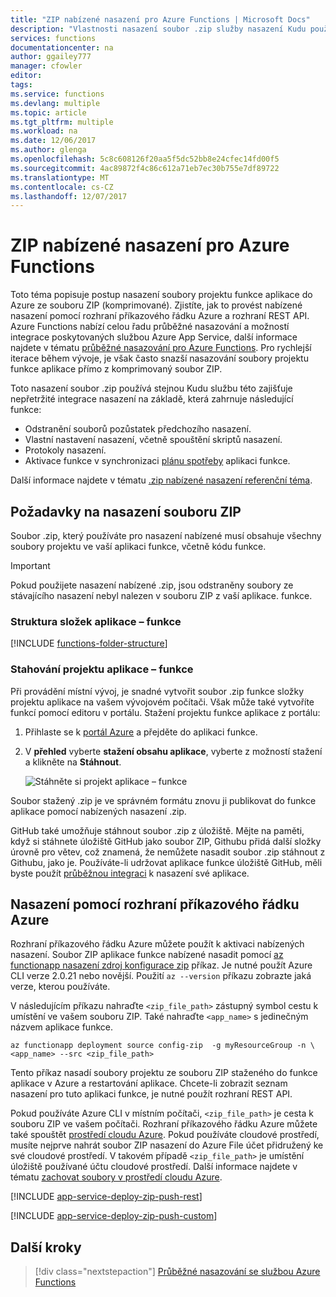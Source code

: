 ```yaml
---
title: "ZIP nabízené nasazení pro Azure Functions | Microsoft Docs"
description: "Vlastnosti nasazení soubor .zip služby nasazení Kudu použijte k publikování Azure Functions."
services: functions
documentationcenter: na
author: ggailey777
manager: cfowler
editor: 
tags: 
ms.service: functions
ms.devlang: multiple
ms.topic: article
ms.tgt_pltfrm: multiple
ms.workload: na
ms.date: 12/06/2017
ms.author: glenga
ms.openlocfilehash: 5c8c608126f20aa5f5dc52bb8e24cfec14fd00f5
ms.sourcegitcommit: 4ac89872f4c86c612a71eb7ec30b755e7df89722
ms.translationtype: MT
ms.contentlocale: cs-CZ
ms.lasthandoff: 12/07/2017
---
```

# <a name="zip-push-deployment-for-azure-functions"></a>ZIP nabízené nasazení pro Azure Functions 
Toto téma popisuje postup nasazení soubory projektu funkce aplikace do Azure ze souboru ZIP (komprimované). Zjistíte, jak to provést nabízené nasazení pomocí rozhraní příkazového řádku Azure a rozhraní REST API. Azure Functions nabízí celou řadu průběžné nasazování a možností integrace poskytovaných službou Azure App Service, další informace najdete v tématu [průběžné nasazování pro Azure Functions](functions-continuous-deployment.md). Pro rychlejší iterace během vývoje, je však často snazší nasazování soubory projektu funkce aplikace přímo z komprimovaný soubor ZIP.

Toto nasazení soubor .zip používá stejnou Kudu službu této zajišťuje nepřetržité integrace nasazení na základě, která zahrnuje následující funkce:

+ Odstranění souborů pozůstatek předchozího nasazení.
+ Vlastní nastavení nasazení, včetně spouštění skriptů nasazení.
+ Protokoly nasazení.
+ Aktivace funkce v synchronizaci [plánu spotřeby](functions-scale.md) aplikaci funkce.

Další informace najdete v tématu [.zip nabízené nasazení referenční téma]. 

## <a name="requirements-of-the-deployment-zip-file"></a>Požadavky na nasazení souboru ZIP 
Soubor .zip, který používáte pro nasazení nabízené musí obsahuje všechny soubory projektu ve vaší aplikaci funkce, včetně kódu funkce. 

>[!IMPORTANT]
> Pokud použijete nasazení nabízené .zip, jsou odstraněny soubory ze stávajícího nasazení nebyl nalezen v souboru ZIP z vaší aplikace. funkce.  

### <a name="function-app-folder-structure"></a>Struktura složek aplikace – funkce

[!INCLUDE [functions-folder-structure](../../includes/functions-folder-structure.md)]

### <a name="downloading-your-function-app-project"></a>Stahování projektu aplikace – funkce

Při provádění místní vývoj, je snadné vytvořit soubor .zip funkce složky projektu aplikace na vašem vývojovém počítači. Však může také vytvoříte funkcí pomocí editoru v portálu. Stažení projektu funkce aplikace z portálu: 

1. Přihlaste se k [portál Azure](https://portal.azure.com) a přejděte do aplikaci funkce.

2. V **přehled** vyberte **stažení obsahu aplikace**, vyberte z možností stažení a klikněte na **Stáhnout**.     

    ![Stáhněte si projekt aplikace – funkce](./media/deployment-zip-push/download-project.png)

Soubor stažený .zip je ve správném formátu znovu ji publikovat do funkce aplikace pomocí nabízených nasazení .zip.

GitHub také umožňuje stáhnout soubor .zip z úložiště. Mějte na paměti, když si stáhnete úložiště GitHub jako soubor ZIP, Githubu přidá další složky úrovně pro větev, což znamená, že nemůžete nasadit soubor .zip stáhnout z Githubu, jako je. Používáte-li udržovat aplikace funkce úložiště GitHub, měli byste použít [průběžnou integraci](functions-continuous-deployment.md) k nasazení své aplikace.  

## <a name="cli"></a>Nasazení pomocí rozhraní příkazového řádku Azure

Rozhraní příkazového řádku Azure můžete použít k aktivaci nabízených nasazení. Soubor ZIP aplikace funkce nabízené nasadit pomocí [az functionapp nasazení zdroj konfigurace zip](/cli/azure/functionapp/deployment/source#az_functionapp_deployment_source_config_zip) příkaz. Je nutné použít Azure CLI verze 2.0.21 nebo novější. Použití `az --version` příkazu zobrazte jaká verze, kterou používáte.

V následujícím příkazu nahraďte `<zip_file_path>` zástupný symbol cestu k umístění ve vašem souboru ZIP. Také nahraďte `<app_name>` s jedinečným názvem aplikace funkce. 

```azurecli-interactive
az functionapp deployment source config-zip  -g myResourceGroup -n \
<app_name> --src <zip_file_path>
```
Tento příkaz nasadí soubory projektu ze souboru ZIP staženého do funkce aplikace v Azure a restartování aplikace. Chcete-li zobrazit seznam nasazení pro tuto aplikaci funkce, je nutné použít rozhraní REST API.

Pokud používáte Azure CLI v místním počítači, `<zip_file_path>` je cesta k souboru ZIP ve vašem počítači. Rozhraní příkazového řádku Azure můžete také spouštět [prostředí cloudu Azure](../cloud-shell/overview.md). Pokud používáte cloudové prostředí, musíte nejprve nahrát soubor ZIP nasazení do Azure File účet přidružený ke své cloudové prostředí. V takovém případě `<zip_file_path>` je umístění úložiště používané účtu cloudové prostředí. Další informace najdete v tématu [zachovat soubory v prostředí cloudu Azure](../cloud-shell/persisting-shell-storage.md).


[!INCLUDE [app-service-deploy-zip-push-rest](../../includes/app-service-deploy-zip-push-rest.md)]

[!INCLUDE [app-service-deploy-zip-push-custom](../../includes/app-service-deploy-zip-push-custom.md)]

## <a name="next-steps"></a>Další kroky

> [!div class="nextstepaction"]
> [Průběžné nasazování se službou Azure Functions](functions-continuous-deployment.md)

[.zip nabízené nasazení referenční téma]: https://github.com/projectkudu/kudu/wiki/Deploying-from-a-zip-file
